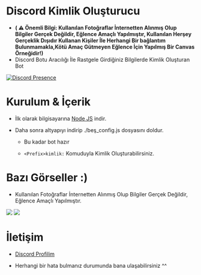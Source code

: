 # Discord Kimlik Oluşturucu

- **( ⚠️ Önemli Bilgi: Kullanılan Fotoğraflar İnternetten Alınmış Olup Bilgiler Gerçek Değildir, Eğlence Amaçlı Yapılmıştır, Kullanılan Herşey Gerçeklik Dışıdır Kullanan Kişiler İle Herhangi Bir bağlantım Bulunmamakla,Kötü Amaç Gütmeyen Eğlence İçin Yapılmış Bir Canvas Örneğidir!)**
- Discord Botu Aracılığı İle Rastgele Girdiğiniz Bilgilerde Kimlik Oluşturan Bot

  

 [![Discord Presence](https://lanyard-profile-readme.vercel.app/api/928259219038302258?hideDiscrim=true)](https://discord.com/users/928259219038302258) 

   
 # Kurulum & İçerik

- İlk olarak bilgisayarına [Node JS](https://nodejs.org/en/) indir.

- Daha sonra altyapıyı indirip ./beş_config.js dosyasını doldur.

	- Bu kadar bot hazır

	-  `<Prefix>kimlik:` Komuduyla Kimlik Oluşturabilirsiniz.

 # Bazı Görseller :)  
 - Kullanılan Fotoğraflar İnternetten Alınmış Olup Bilgiler Gerçek Değildir, Eğlence Amaçlı Yapılmıştır.
<img  src="https://cdn.discordapp.com/attachments/1008818330003578943/1079051562585956473/file.jpg">
<img  src="https://cdn.discordapp.com/attachments/1008818330003578943/1079051533636882532/file.jpg">

  

 # İletişim

- [Discord Profilim](https://discord.com/users/928259219038302258)

- Herhangi bir hata bulmanız durumunda bana ulaşabilirsiniz ^^

  
